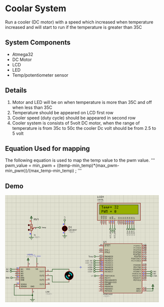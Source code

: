 # Coolar System
Run a cooler (DC motor) with a speed which increased when temperature increased and will start to run if the temperature is greater than 35C

## System Components
* Atmega32
* DC Motor
* LCD
* LED
* Temp/potentiometer sensor

## Details
1. Motor and LED will be on when temperature is more than 35C and off when less than 35C
2. Temperature should be appeared on LCD first row
3. Cooler speed (duty cycle) should be appeared in second row
4. Cooler system is consists of 5volt DC motor, when the range of temperature is from 35c to 50c the cooler Dc volt should be from 2.5 to 5 volt

## Equation Used for mapping
The following equation is used to map the temp value to the pwm value.
'''
pwm_value = min_pwm + ((temp-min_temp)*(max_pwm-min_pwm))/(max_temp-min_temp) ;
'''

## Demo
<p align="center"><img src="gifs/coolar.gif"\></p>